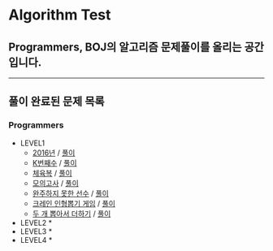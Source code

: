 # Algorithm Test
## Programmers, BOJ의 알고리즘 문제풀이를 올리는 공간입니다.

* * *
## 풀이 완료된 문제 목록
### Programmers
* LEVEL1
  * [2016년](https://programmers.co.kr/learn/courses/30/lessons/12901) / [풀이](./src/programmers/level1/P12901.java)
  * [K번째수](https://programmers.co.kr/learn/courses/30/lessons/42748) / [풀이](./src/programmers/level1/P42748.java)
  * [체육복](https://programmers.co.kr/learn/courses/30/lessons/42862) / [풀이](./src/programmers/level1/P42862.java)
  * [모의고사](https://programmers.co.kr/learn/courses/30/lessons/42840) / [풀이](./src/programmers/level1/P42840.java)
  * [완주하지 못한 선수](https://programmers.co.kr/learn/courses/30/lessons/42576) / [풀이](./src/programmers/level1/P42576.java)
  * [크레인 인형뽑기 게임](https://programmers.co.kr/learn/courses/30/lessons/64061) / [풀이](./src/programmers/level1/P64061.java)
  * [두 개 뽑아서 더하기](https://programmers.co.kr/learn/courses/30/lessons/68644) / [풀이](./src/programmers/level1/P68644.java)
* LEVEL2
  * 
* LEVEL3
  * 
* LEVEL4
  *
    